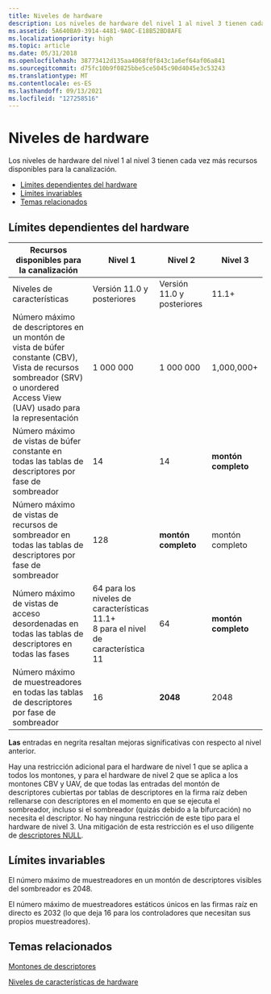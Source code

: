 ```yaml
---
title: Niveles de hardware
description: Los niveles de hardware del nivel 1 al nivel 3 tienen cada vez más recursos disponibles para la canalización.
ms.assetid: 5A640BA9-3914-4481-9A0C-E18B52BD8AFE
ms.localizationpriority: high
ms.topic: article
ms.date: 05/31/2018
ms.openlocfilehash: 38773412d135aa4068f0f843c1a6ef64af06a841
ms.sourcegitcommit: d75fc10b9f0825bbe5ce5045c90d4045e3c53243
ms.translationtype: MT
ms.contentlocale: es-ES
ms.lasthandoff: 09/13/2021
ms.locfileid: "127258516"
---
```

# <a name="hardware-tiers"></a>Niveles de hardware

Los niveles de hardware del nivel 1 al nivel 3 tienen cada vez más recursos disponibles para la canalización.

-   [Límites dependientes del hardware](#limits-dependant-on-hardware)
-   [Límites invariables](#invariable-limits)
-   [Temas relacionados](#related-topics)

## <a name="limits-dependant-on-hardware"></a>Límites dependientes del hardware



| Recursos disponibles para la canalización                                                                                                              | Nivel 1                                                                   | Nivel 2        | Nivel 3        |
|--------------------------------------------------------------------------------------------------------------------------------------------------|--------------------------------------------------------------------------|---------------|---------------|
| Niveles de características                                                                                                                                   | Versión 11.0 y posteriores                                                                    | Versión 11.0 y posteriores         | 11.1+         |
| Número máximo de descriptores en un montón de vista de búfer constante (CBV), Vista de recursos sombreador (SRV) o unordered Access View (UAV) usado para la representación | 1 000 000                                                                | 1 000 000     | 1,000,000+    |
| Número máximo de vistas de búfer constante en todas las tablas de descriptores por fase de sombreador                                                                | 14                                                                       | 14            | **montón completo** |
| Número máximo de vistas de recursos de sombreador en todas las tablas de descriptores por fase de sombreador                                                                | 128                                                                      | **montón completo** | montón completo     |
| Número máximo de vistas de acceso desordenadas en todas las tablas de descriptores en todas las fases                                                              | 64 para los niveles de características 11.1+<br/> 8 para el nivel de característica 11<br/> | 64            | **montón completo** |
| Número máximo de muestreadores en todas las tablas de descriptores por fase de sombreador                                                                             | 16                                                                       | **2048** | 2048     |



 

**Las** entradas en negrita resaltan mejoras significativas con respecto al nivel anterior.

Hay una restricción adicional para el hardware de nivel 1 que se aplica a todos los montones, y para el hardware de nivel 2 que  se aplica a los montones CBV y UAV, de que todas las entradas del montón de descriptores cubiertas por tablas de descriptores en la firma raíz deben rellenarse con descriptores en el momento en que se ejecuta el sombreador, incluso si el sombreador (quizás debido a la bifurcación) no necesita el descriptor. No hay ninguna restricción de este tipo para el hardware de nivel 3. Una mitigación de esta restricción es el uso diligente de [descriptores NULL](descriptors.md).

## <a name="invariable-limits"></a>Límites invariables

El número máximo de muestreadores en un montón de descriptores visibles del sombreador es 2048.

El número máximo de muestreadores estáticos únicos en las firmas raíz en directo es 2032 (lo que deja 16 para los controladores que necesitan sus propios muestreadores).

## <a name="related-topics"></a>Temas relacionados

<dl> <dt>

[Montones de descriptores](descriptor-heaps.md)
</dt> <dt>

[Niveles de características de hardware](hardware-feature-levels.md)
</dt> </dl>

 

 





